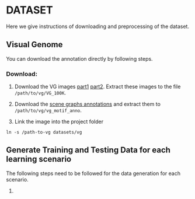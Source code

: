 # DATASET

Here we give instructions of downloading and preprocessing of the dataset. 

## Visual Genome

You can download the annotation directly by following steps. 

### Download:
1. Download the VG images [part1](https://cs.stanford.edu/people/rak248/VG_100K_2/images.zip) [part2](https://cs.stanford.edu/people/rak248/VG_100K_2/images2.zip). Extract these images to the file `/path/to/vg/VG_100K`. 

2. Download the [scene graphs annotations](https://shanghaitecheducn-my.sharepoint.com/:u:/g/personal/lirj2_shanghaitech_edu_cn/EfI9vkdunDpCqp8ooxoHhloBE6KDuztZDWQM_Sbsw_1x5A?e=N8gWIS) and extract them to `/path/to/vg/vg_motif_anno`.

3. Link the image into the project folder
```
ln -s /path-to-vg datasets/vg
```

## Generate Training and Testing Data for each learning scenario 

The following steps need to be followed for the data generation for each scenario. 

1. 

